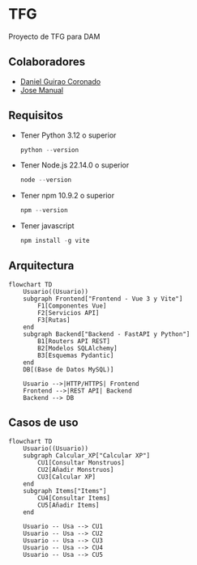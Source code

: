 # TFG

Proyecto de TFG para DAM

## Colaboradores

- [Daniel Guirao Coronado](https://github.com/GuiraoDax-Con)
- [Jose Manual](https://github.com/jballesta2001)

## Requisitos

- Tener Python 3.12 o superior

    ```python
    python --version
    ```

- Tener Node.js 22.14.0 o superior

    ```javascript
    node --version
    ```

- Tener npm 10.9.2 o superior

    ```javascript
    npm --version
    ```

- Tener javascript

    ```javascript
    npm install -g vite
    ```

## Arquitectura

```mermaid
flowchart TD
    Usuario((Usuario))
    subgraph Frontend["Frontend - Vue 3 y Vite"]
        F1[Componentes Vue]
        F2[Servicios API]
        F3[Rutas]
    end
    subgraph Backend["Backend - FastAPI y Python"]
        B1[Routers API REST]
        B2[Modelos SQLAlchemy]
        B3[Esquemas Pydantic]
    end
    DB[(Base de Datos MySQL)]

    Usuario -->|HTTP/HTTPS| Frontend
    Frontend -->|REST API| Backend
    Backend --> DB
```

## Casos de uso

```mermaid
flowchart TD
    Usuario((Usuario))
    subgraph Calcular_XP["Calcular XP"]
        CU1[Consultar Monstruos]
        CU2[Añadir Monstruos]
        CU3[Calcular XP]
    end
    subgraph Items["Items"]
        CU4[Consultar Items]
        CU5[Añadir Items]
    end

    Usuario -- Usa --> CU1
    Usuario -- Usa --> CU2
    Usuario -- Usa --> CU3
    Usuario -- Usa --> CU4
    Usuario -- Usa --> CU5
```
